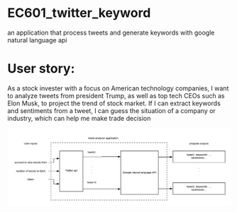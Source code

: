 # EC601_twitter_keyword
an application that process tweets and generate keywords with google natural language api


# User story:

As a stock invester with a focus on American technology companies, I want to analyze tweets from president Trump, as well as top tech CEOs such as Elon Musk, to project the trend of stock market. If I can extract keywords and sentiments from a tweet, I can guess the situation of a company or industry, which can help me make trade decision

![Architecture](arch.png)





